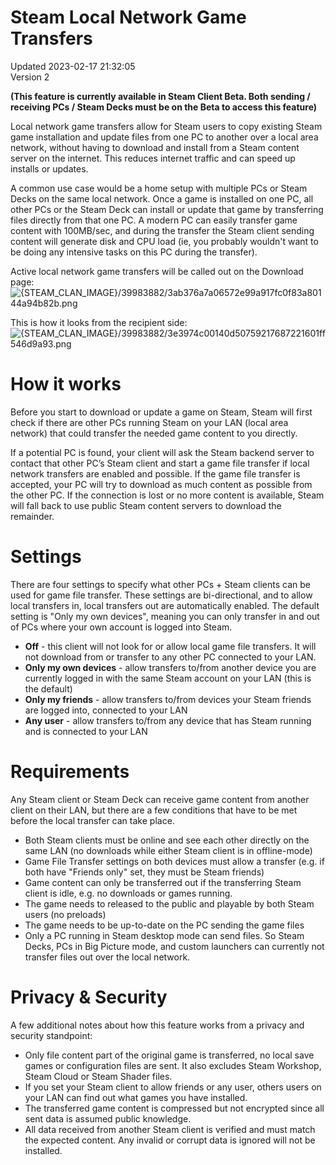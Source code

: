 # Steam Local Network Game Transfers
Updated 2023-02-17 21:32:05  
Version 2  

**(This feature is currently available in Steam Client Beta. Both sending / receiving PCs / Steam Decks must be on the Beta to access this feature)**  
  
Local network game transfers allow for Steam users to copy existing Steam game installation and update files from one PC to another over a local area network, without having to download and install from a Steam content server on the internet. This reduces internet traffic and can speed up installs or updates.  
  
A common use case would be a home setup with multiple PCs or Steam Decks on the same local network. Once a game is installed on one PC, all other PCs or the Steam Deck can install or update that game by transferring files directly from that one PC. A modern PC can easily transfer game content with 100MB/sec, and during the transfer the Steam client sending content will generate disk and CPU load (ie, you probably wouldn't want to be doing any intensive tasks on this PC during the transfer).  
  
Active local network game transfers will be called out on the Download page:  
![{STEAM_CLAN_IMAGE}/39983882/3ab376a7a06572e99a917fc0f83a80144a94b82b.png]({STEAM_CLAN_IMAGE}/39983882/3ab376a7a06572e99a917fc0f83a80144a94b82b.png)  
  
This is how it looks from the recipient side:  
![{STEAM_CLAN_IMAGE}/39983882/3e3974c00140d50759217687221601ff546d9a93.png]({STEAM_CLAN_IMAGE}/39983882/3e3974c00140d50759217687221601ff546d9a93.png)  
  
    
# How it works
  
  
Before you start to download or update a game on Steam, Steam will first check if there are other PCs running Steam on your LAN (local area network) that could transfer the needed game content to you directly.   
  
If a potential PC is found, your client will ask the Steam backend server to contact that other PC’s Steam client and start a game file transfer if local network transfers are enabled and possible. If the game file transfer is accepted, your PC will try to download as much content as possible from the other PC. If the connection is lost or no more content is available, Steam will fall back to use public Steam content servers to download the remainder.  
  
  
# Settings
  
  
There are four settings to specify what other PCs + Steam clients can be used for game file transfer. These settings are bi-directional, and to allow local transfers in, local transfers out are automatically enabled. The default setting is "Only my own devices", meaning you can only transfer in and out of PCs where your own account is logged into Steam.  
  
* **Off** - this client will not look for or allow local game file transfers. It will not download from or transfer to any other PC connected to your LAN.
* **Only my own devices** - allow transfers to/from another device you are currently logged in with the same Steam account on your LAN (this is the default)
* **Only my friends** - allow transfers to/from devices your Steam friends are logged into, connected to your LAN
* **Any user** - allow transfers to/from any device that has Steam running and is connected to your LAN
  
  
# Requirements
  
  
Any Steam client or Steam Deck can receive game content from another client on their LAN, but there are a few conditions that have to be met before the local transfer can take place.   
  
*  Both Steam clients must be online and see each other directly on the same LAN (no downloads while either Steam client is in offline-mode)
*  Game File Transfer settings on both devices must allow a transfer (e.g. if both have "Friends only" set, they must be Steam friends)
*  Game content can only be transferred out if the transferring Steam client is idle, e.g. no downloads or games running.
*  The game needs to released to the public and playable by both Steam users (no preloads)
*  The game needs to be up-to-date on the PC sending the game files
*  Only a PC running in Steam desktop mode can send files. So Steam Decks, PCs in Big Picture mode, and custom launchers can currently not transfer files out over the local network.
  
  
  
# Privacy & Security
  
  
A few additional notes about how this feature works from a privacy and security standpoint:  
  
*  Only file content part of the original game is transferred, no local save games or configuration files are sent. It also excludes Steam Workshop, Steam Cloud or Steam Shader files.
*  If you set your Steam client to allow friends or any user, others users on your LAN can find out what games you have installed.
*  The transferred game content is compressed but not encrypted since all sent data is assumed public knowledge.
*  All data received from another Steam client is verified and must match the expected content. Any invalid or corrupt data is ignored will not be installed.